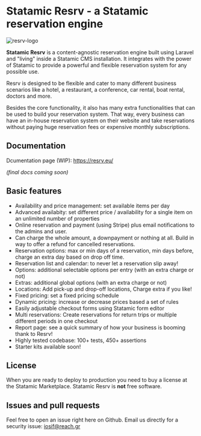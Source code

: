 # Statamic Resrv - a Statamic reservation engine

![resrv-logo](https://github.com/user-attachments/assets/36e959ff-976d-4e2b-8268-5d48769fe546)

**Statamic Resrv** is a content-agnostic reservation engine built using Laravel and "living" inside a Statamic CMS installation. It integrates with the power of Statamic to provide a powerful and flexible reservation system for any possible use.

Resrv is designed to be flexible and cater to many different business scenarios like a hotel, a restaurant, a conference, car rental, boat rental, doctors and more. 

Besides the core functionality, it also has many extra functionalities that can be used to build your reservation system. That way, every business can have an in-house reservation system on their website and take reservations without paying huge reservation fees or expensive monthly subscriptions.

## Documentation
Dcumentation page (WIP): https://resrv.eu/

*(final docs coming soon)*

## Basic features

* Availability and price management: set available items per day
* Advanced availabity: set different price / availability for a single item on an unlimited number of properties
* Online reservation and payment (using Stripe) plus email notifications to the admins and user. 
* Can charge the whole amount, a downpayment or nothing at all. Build in way to offer a refund for cancelled reservations.
* Reservation options: max or min days of a reservation, min days before, charge an extra day based on drop off time.
* Reservation list and calendar: to never let a reservation slip away!
* Options: additional selectable options per entry (with an extra charge or not)
* Extras: additional global options (with an extra charge or not)
* Locations: Add pick-up and drop-off locations, Charge extra if you like!
* Fixed pricing: set a fixed pricing schedule
* Dynamic pricing: increase or decrease prices based a set of rules
* Easily adjustable checkout forms using Statamic form editor
* Multi reservations: Create reservations for return trips or multiple different periods in one checkout
* Report page: see a quick summary of how your business is booming thank to Resrv!
* Highly tested codebase: 100+ tests, 450+ assertions
* Starter kits available soon!

## License 

When you are ready to deploy to production you need to buy a license at the Statamic Marketplace.
Statamic Resrv is **not** free software. 

## Issues and pull requests 

Feel free to open an issue right here on Github. Email us directly for a security issue: iosif@reach.gr
